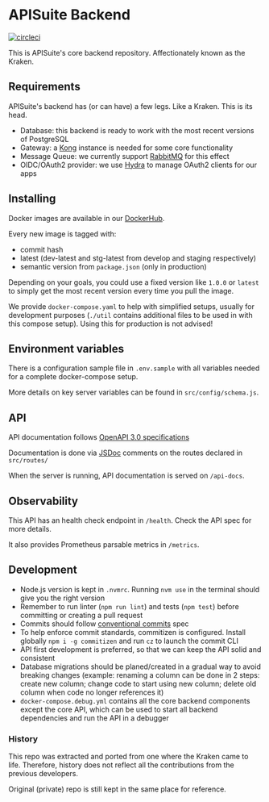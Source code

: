# APISuite Backend

[![circleci](https://circleci.com/gh/APISuite/apisuite-be.svg?style=shield)](https://app.circleci.com/pipelines/github/APISuite/apisuite-be)

This is APISuite's core backend repository. Affectionately known as the Kraken.

## Requirements

APISuite's backend has (or can have) a few legs. Like a Kraken. This is its head.

- Database: this backend is ready to work with the most recent versions of PostgreSQL
- Gateway: a [Kong](https://konghq.com/) instance is needed for some core functionality
- Message Queue: we currently support [RabbitMQ](https://www.rabbitmq.com/) for this effect
- OIDC/OAuth2 provider: we use [Hydra](https://www.ory.sh/hydra/) to manage OAuth2 clients for our apps

## Installing

Docker images are available in our [DockerHub](https://hub.docker.com/r/cloudokihub/apisuite-be).

Every new image is tagged with:
- commit hash
- latest (dev-latest and stg-latest from develop and staging respectively)
- semantic version from `package.json` (only in production)

Depending on your goals, you could use a fixed version like `1.0.0` or
`latest` to simply get the most recent version every time you pull the image.

We provide `docker-compose.yaml` to help with simplified setups, 
usually for development purposes (`./util` contains additional files to be used in with this compose setup).
Using this for production is not advised!

## Environment variables

There is a configuration sample file in `.env.sample` with all variables needed for a complete docker-compose setup.

More details on key server variables can be found in `src/config/schema.js`.

## API

API documentation follows [OpenAPI 3.0 specifications](https://swagger.io/docs/specification/basic-structure/)

Documentation is done via [JSDoc](https://jsdoc.app/) comments on the routes declared in `src/routes/`

When the server is running, API documentation is served on `/api-docs`.

## Observability

This API has an health check endpoint in `/health`. Check the API spec for more details.

It also provides Prometheus parsable metrics in `/metrics`.

## Development

- Node.js version is kept in `.nvmrc`. Running `nvm use` in the terminal should give you the right version
- Remember to run linter (`npm run lint`) and tests (`npm test`) before committing or creating a pull request
- Commits should follow [conventional commits](https://www.conventionalcommits.org) spec
- To help enforce commit standards, commitizen is configured. Install globally `npm i -g commitizen` and run `cz` to launch the commit CLI  
- API first development is preferred, so that we can keep the API solid and consistent
- Database migrations should be planed/created in a gradual way to avoid breaking changes 
  (example: renaming a column can be done in 2 steps: create new column; change code to start using new column; delete old column when code no longer references it) 
- `docker-compose.debug.yml` contains all the core backend components except the core API, 
  which can be used to start all backend dependencies and run the API in a debugger

### History

This repo was extracted and ported from one where the Kraken came to life. 
Therefore, history does not reflect all the contributions from the previous developers.

Original (private) repo is still kept in the same place for reference.
